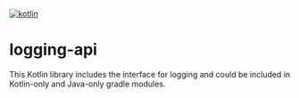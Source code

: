 [![kotlin](https://img.shields.io/badge/kotlin-1.5.20-blue.svg)]()

logging-api
===========

This Kotlin library includes the interface for logging and could be included in Kotlin-only and Java-only gradle modules.

